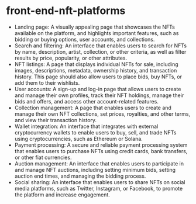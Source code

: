 # front-end-nft-platforms


- Landing page: A visually appealing page that showcases the NFTs available on the platform, and highlights important features, such as bidding or buying options, user accounts, and collections.
- Search and filtering: An interface that enables users to search for NFTs by name, description, artist, collection, or other criteria, as well as filter results by price, popularity, or other attributes.
- NFT listings: A page that displays individual NFTs for sale, including images, descriptions, metadata, ownership history, and transaction history. This page should also allow users to place bids, buy NFTs, or add them to their wishlists.
- User accounts: A sign-up and log-in page that allows users to create and manage their own profiles, track their NFT holdings, manage their bids and offers, and access other account-related features.
- Collection management: A page that enables users to create and manage their own NFT collections, set prices, royalties, and other terms, and view their transaction history.
- Wallet integration: An interface that integrates with external cryptocurrency wallets to enable users to buy, sell, and trade NFTs using cryptocurrencies, such as Ethereum or Solana.
- Payment processing: A secure and reliable payment processing system that enables users to purchase NFTs using credit cards, bank transfers, or other fiat currencies.
- Auction management: An interface that enables users to participate in and manage NFT auctions, including setting minimum bids, setting auction end times, and managing the bidding process.
- Social sharing: An interface that enables users to share NFTs on social media platforms, such as Twitter, Instagram, or Facebook, to promote the platform and increase engagement.
